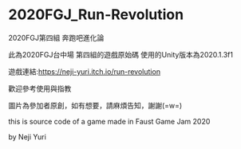 # 2020FGJ_Run-Revolution
2020FGJ第四組 奔跑吧進化論

此為2020FGJ台中場 第四組的遊戲原始碼
使用的Unity版本為2020.1.3f1

遊戲連結:https://neji-yuri.itch.io/run-revolution

歡迎參考使用與指教

圖片為參加者原創，如有想要，請麻煩告知，謝謝(=w=)

this is source code of a game made in Faust Game Jam 2020

 by Neji Yuri
